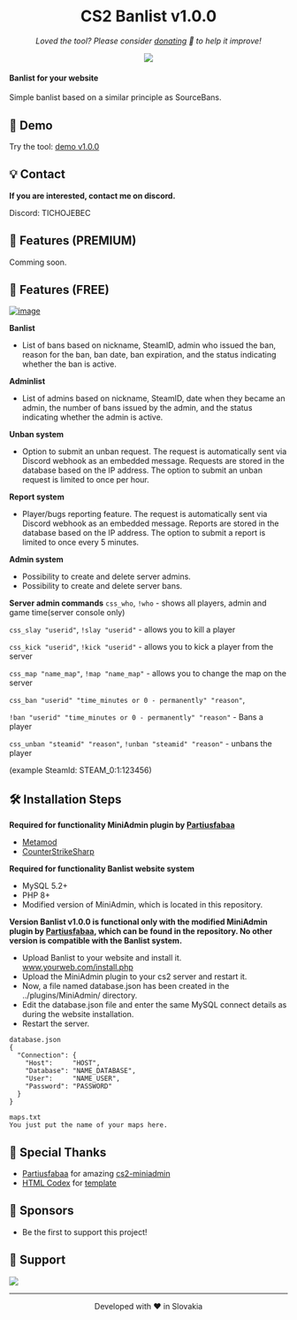 <h1 align="center">
  CS2 Banlist v1.0.0
</h1>

<p align="center">
<i>Loved the tool? Please consider <a href="https://paypal.com/paypalme/mleaguecz">donating</a>  💸 to help it improve!</i>
</p>

<p align="center">
<a href="https://www.paypal.com/paypalme/mleaguecz"><img src="https://img.shields.io/badge/support-PayPal-blue?logo=PayPal&style=flat-square&label=Donate"/>
</a>

#### Banlist for your website

Simple banlist based on a similar principle as SourceBans.

## 🚀 Demo

Try the tool: [demo v1.0.0](https://banlist.csko.net)

## 💡 Contact
**If you are interested, contact me on discord.**

Discord: TICHOJEBEC
## 💎 Features (PREMIUM)

Comming soon.

## 🧐 Features (FREE)

<a href="https://ibb.co/nnc9t27"><img src="https://i.ibb.co/rc6YNPx/image.png" alt="image" border="0"></a>

**Banlist**
- List of bans based on nickname, SteamID, admin who issued the ban, reason for the ban, ban date, ban expiration, and the status indicating whether the ban is active.

**Adminlist**
- List of admins based on nickname, SteamID, date when they became an admin, the number of bans issued by the admin, and the status indicating whether the admin is active.

**Unban system**
- Option to submit an unban request. The request is automatically sent via Discord webhook as an embedded message. Requests are stored in the database based on the IP address. The option to submit an unban request is limited to once per hour.

**Report system**
- Player/bugs reporting feature. The request is automatically sent via Discord webhook as an embedded message. Reports are stored in the database based on the IP address. The option to submit a report is limited to once every 5 minutes.

**Admin system**
- Possibility to create and delete server admins.
- Possibility to create and delete server bans.

**Server admin commands**
`css_who`, `!who` - shows all players, admin and game time(server console only)

`css_slay "userid"`, `!slay "userid"` - allows you to kill a player

`css_kick "userid"`, `!kick "userid"` - allows you to kick a player from the server

`css_map "name_map"`, `!map "name_map"` - allows you to change the map on the server

`css_ban "userid" "time_minutes or 0 - permanently" "reason"`,

`!ban "userid" "time_minutes or 0 - permanently" "reason"` - Bans a player

`css_unban "steamid" "reason"`, `!unban "steamid" "reason"` - unbans the player 

(example SteamId: STEAM_0:1:123456)

## 🛠️ Installation Steps

**Required for functionality MiniAdmin plugin by [Partiusfabaa](https://github.com/partiusfabaa)**
- [Metamod](https://www.metamodsource.net/downloads.php/?branch=master) 
- [CounterStrikeSharp](https://github.com/roflmuffin/CounterStrikeSharp) 

**Required for functionality Banlist website system**
- MySQL 5.2+
- PHP 8+
- Modified version of MiniAdmin, which is located in this repository.

**Version Banlist v1.0.0 is functional only with the modified MiniAdmin plugin by [Partiusfabaa](https://github.com/partiusfabaa), which can be found in the repository. No other version is compatible with the Banlist system.**
- Upload Banlist to your website and install it. www.yourweb.com/install.php
- Upload the MiniAdmin plugin to your cs2 server and restart it.
- Now, a file named database.json has been created in the ../plugins/MiniAdmin/ directory.
- Edit the database.json file and enter the same MySQL connect details as during the website installation.
- Restart the server.
```
database.json
{
  "Connection": {
    "Host": 	"HOST",
    "Database": "NAME_DATABASE",
    "User": 	"NAME_USER",
    "Password": "PASSWORD"
  }
}

maps.txt
You just put the name of your maps here.
```

## 🙇 Special Thanks
- [Partiusfabaa](https://github.com/partiusfabaa) for amazing [cs2-miniadmin](https://github.com/partiusfabaa/cs2-MiniAdmin)
- [HTML Codex](https://htmlcodex.com) for [template](https://htmlcodex.com) 

## 🙇 Sponsors
- Be the first to support this project!

## 🙏 Support
<p align="left">
<a href="https://paypal.com/paypalme/mleaguecz"><img src="https://ionicabizau.github.io/badges/paypal.svg">
</a>
</p>

<hr>
<p align="center">
Developed with ❤️ in Slovakia
</p>
